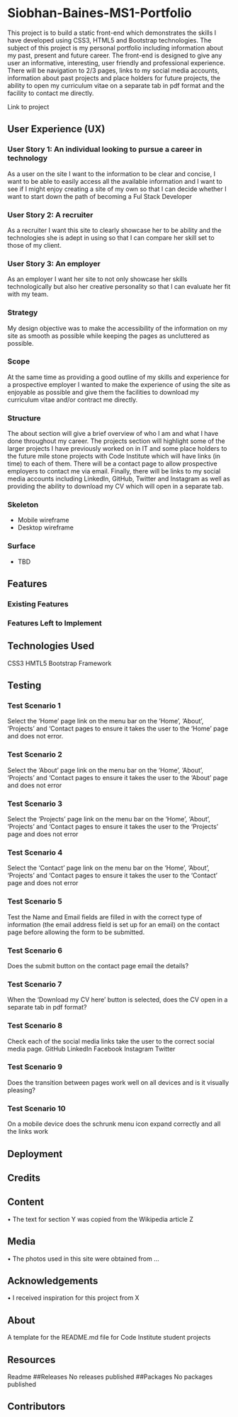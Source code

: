 # Siobhan-Baines-MS1-Portfolio

This project is to build a static front-end which demonstrates the skills I have developed using CSS3, HTML5 and Bootstrap technologies. The subject of this project is my personal portfolio including information about my past, present and future career. The front-end is designed to give any user an informative, interesting, user friendly and professional experience. There will be navigation to 2/3 pages, links to my social media accounts, information about past projects and place holders for future projects, the ability to open my curriculum vitae on a separate tab in pdf format and the facility to contact me directly.

 Link to project
 
## User Experience (UX)

### User Story 1:	An individual looking to pursue a career in technology
As a user on the site I want to the information to be clear and concise, I want to be able to easily access all the available information and I want to see if I might enjoy creating a site of my own so that I can decide whether I want to start down the path of becoming a Ful Stack Developer

### User Story 2:	A recruiter 
As a recruiter I want this site to clearly showcase her to be ability and the technologies she is adept in using so that I can compare her skill set to those of my client.

### User Story 3:	An employer
As an employer I want her site to not only showcase her skills technologically but also her creative personality so that I can evaluate her fit with my team.

### Strategy
My design objective was to make the accessibility of the information on my site as smooth as possible while keeping the pages as uncluttered as possible.

### Scope
At the same time as providing a good outline of my skills and experience for a prospective employer I wanted to make the experience of using the site as enjoyable as possible and give them the facilities to download my curriculum vitae and/or contract me directly. 

### Structure
The about section will give a brief overview of who I am and what I have done throughout my career.
The projects section will highlight some of the larger projects I have previously worked on in IT and some place holders to the future mile stone projects with Code Institute which will have links (in time) to each of them.
There will be a contact page to allow prospective employers to contact me via email.
Finally, there will be links to my social media accounts including LinkedIn, GitHub, Twitter and Instagram as well as providing the ability to download my CV which will open in a separate tab.

### Skeleton
* Mobile wireframe
* Desktop wireframe

### Surface
* TBD

## Features

### Existing Features

### Features Left to Implement

## Technologies Used
CSS3
HMTL5
Bootstrap Framework

## Testing

### Test Scenario 1
Select the ‘Home’ page link on the menu bar on the ‘Home’, ‘About’, ‘Projects’ and ‘Contact pages to ensure it takes the user to the ‘Home’ page and does not error.

### Test Scenario 2
Select the ‘About’ page link on the menu bar on the ‘Home’, ‘About’, ‘Projects’ and ‘Contact pages to ensure it takes the user to the ‘About’ page and does not error

### Test Scenario 3
Select the ‘Projects’ page link on the menu bar on the ‘Home’, ‘About’, ‘Projects’ and ‘Contact pages to ensure it takes the user to the ‘Projects’ page and does not error

### Test Scenario 4
Select the ‘Contact’ page link on the menu bar on the ‘Home’, ‘About’, ‘Projects’ and ‘Contact pages to ensure it takes the user to the ‘Contact’ page and does not error

### Test Scenario 5
Test the Name and Email fields are filled in with the correct type of information (the email address field is set up for an email) on the contact page before allowing the form to be submitted.

### Test Scenario 6
Does the submit button on the contact page email the details?

### Test Scenario 7
When the ‘Download my CV here’ button is selected, does the CV open in a separate tab in pdf format?

### Test Scenario 8
Check each of the social media links take the user to the correct social media page.
GitHub
LinkedIn
Facebook
Instagram
Twitter

### Test Scenario 9
Does the transition between pages work well on all devices and is it visually pleasing?

### Test Scenario 10
On a mobile device does the schrunk menu icon expand correctly and all the links work


## Deployment

## Credits

## Content
•	The text for section Y was copied from the Wikipedia article Z

## Media
•	The photos used in this site were obtained from ...

## Acknowledgements
•	I received inspiration for this project from X

## About
A template for the README.md file for Code Institute student projects

## Resources
 Readme
##Releases
No releases published
##Packages
No packages published
## Contributors

